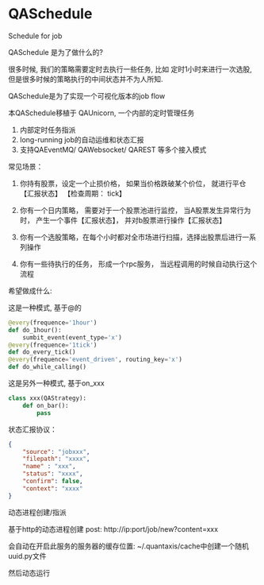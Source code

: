# QASchedule
Schedule for job


QASchedule 是为了做什么的?


很多时候, 我们的策略需要定时去执行一些任务, 比如 定时1小时来进行一次选股, 但是很多时候的策略执行的中间状态并不为人所知.

QASchedule是为了实现一个可视化版本的job flow


本QASchedule移植于 QAUnicorn, 一个内部的定时管理任务


1. 内部定时任务指派
2. long-running job的自动运维和状态汇报
3. 支持QAEventMQ/ QAWebsocket/ QAREST 等多个接入模式



常见场景：

1. 你持有股票，设定一个止损价格， 如果当价格跌破某个价位， 就进行平仓【汇报状态】 【检查周期： tick】

2. 你有一个日内策略， 需要对于一个股票池进行监控， 当A股票发生异常行为时， 产生一个事件【汇报状态】， 并对b股票进行操作【汇报状态】

3. 你有一个选股策略，在每个小时都对全市场进行扫描，选择出股票后进行一系列操作

4. 你有一些待执行的任务， 形成一个rpc服务， 当远程调用的时候自动执行这个流程


希望做成什么:


这是一种模式, 基于@的


```python
@every(frequence='1hour')
def do_1hour():
    sumbit_event(event_type='x')
@every(frequence='1tick')
def do_every_tick()
@every(frequence='event_driven', routing_key='x')
def do_while_calling()
```
这是另外一种模式, 基于on_xxx

```python
class xxx(QAStrategy):
    def on_bar():
        pass
```

状态汇报协议：


```json
{
    "source": "jobxxx",
    "filepath": "xxxx",
    "name" : "xxx",
    "status": "xxxx",
    "confirm": false,
    "context": "xxxx"
}
```

动态进程创建/指派

基于http的动态进程创建
post: http://ip:port/job/new?content=xxx

会自动在开启此服务的服务器的缓存位置: ~/.quantaxis/cache中创建一个随机uuid.py文件

然后动态运行